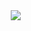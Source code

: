 
</a>
<a href="https://qqs-diary.tistory.com/">
    <img 
        src="http://img.shields.io/badge/-Tech%20Blog-655ced?style=flat&logo=github&link=https://qqs-diary.tistory.com/"
        style="height : auto; margin-left : 10px; margin-right : 10px;"/>
</a>



<!--
**Yejin-Moon/Yejin-Moon** is a ✨ _special_ ✨ repository because its `README.md` (this file) appears on your GitHub profile.

Here are some ideas to get you started:

- 🔭 I’m currently working on ...
- 🌱 I’m currently learning ...
- 👯 I’m looking to collaborate on ...
- 🤔 I’m looking for help with ...
- 💬 Ask me about ...
- 📫 How to reach me: ...
- 😄 Pronouns: ...
- ⚡ Fun fact: ...
-->
